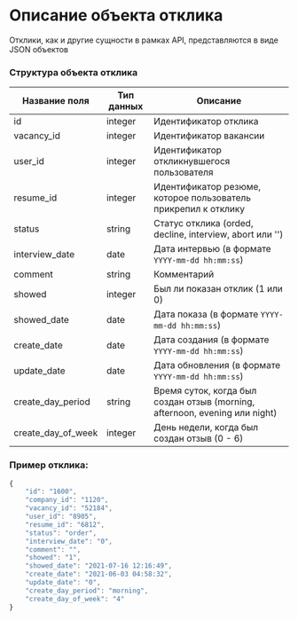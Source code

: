 # Описание объекта отклика

Отклики, как и другие сущности в рамках API, представляются в виде JSON объектов

### Структура объекта отклика

Название поля | Тип данных | Описание
------------ | ------------- | -------------
id | integer | Идентификатор отклика
vacancy_id | integer | Идентификатор вакансии
user_id | integer | Идентификатор откликнувшегося пользователя
resume_id | integer | Идентификатор резюме, которое пользователь прикрепил к отклику
status | string | Статус отклика (orded, decline, interview, abort или '')
interview_date | date | Дата интервью (в формате `YYYY-mm-dd hh:mm:ss`)
comment | string | Комментарий
showed | integer | Был ли показан отклик (1 или 0)
showed_date | date | Дата показа (в формате `YYYY-mm-dd hh:mm:ss`)
create_date | date | Дата создания (в формате `YYYY-mm-dd hh:mm:ss`)
update_date | date | Дата обновления (в формате `YYYY-mm-dd hh:mm:ss`)
create_day_period | string | Время суток, когда был создан отзыв (morning, afternoon, evening или night)
create_day_of_week | integer | День недели, когда был создан отзыв (0 - 6)

### Пример отклика:
```javascript
{
    "id": "1600",
    "company_id": "1120",
    "vacancy_id": "52184",
    "user_id": "8905",
    "resume_id": "6812",
    "status": "order",
    "interview_date": "0",
    "comment": "",
    "showed": "1",
    "showed_date": "2021-07-16 12:16:49",
    "create_date": "2021-06-03 04:58:32",
    "update_date": "0",
    "create_day_period": "morning",
    "create_day_of_week": "4"
}
```
